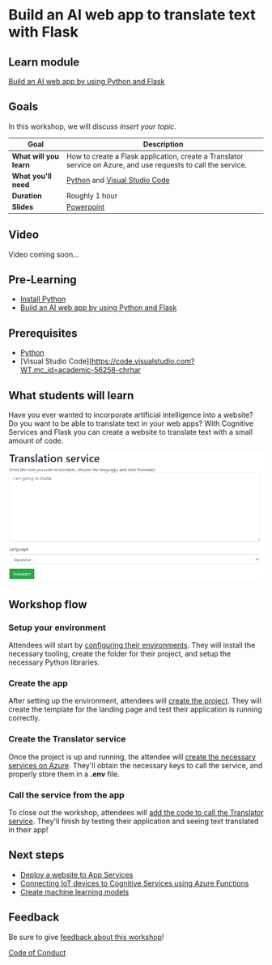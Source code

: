 # Build an AI web app to translate text with Flask

## Learn module

[Build an AI web app by using Python and Flask](https://docs.microsoft.com/learn/modules/python-flask-build-ai-web-app/?WT.mc_id=academic-56258-chrhar)

## Goals

In this workshop, we will discuss *insert your topic*.

| **Goal**                                          | Description                                                                                                    |
| ------------------------------------------------- | -------------------------------------------------------------------------------------------------------------- |
| **What will you learn**                           | How to create a Flask application, create a Translator service on Azure, and use requests to call the service. |
| **What you'll need**                              | [Python](https://docs.microsoft.com/learn/modules/python-install-vscode/?WT.mc_id=academic-56258-chrhar) and [Visual Studio Code](https://code.visualstudio.com?WT.mc_id=academic-56258-chrhar)                                          |
| **Duration**                                      | Roughly 1 hour |
| **Slides**                                        | [Powerpoint](slides.pptx)                                                                                      |

## Video

Video coming soon...

## Pre-Learning

- [Install Python](https://docs.microsoft.com/learn/modules/python-install-vscode/?WT.mc_id=academic-56258-chrhar)
- [Build an AI web app by using Python and Flask](https://docs.microsoft.com/learn/modules/python-flask-build-ai-web-app/?WT.mc_id=academic-56258-chrhar)

## Prerequisites

- [Python](https://docs.microsoft.com/learn/modules/python-install-vscode/?WT.mc_id=academic-56258-chrhar)
- [Visual Studio Code](https://code.visualstudio.com?WT.mc_id=academic-56258-chrhar

## What students will learn

Have you ever wanted to incorporate artificial intelligence into a website? Do you want to be able to translate text in your web apps? With Cognitive Services and Flask you can create a website to translate text with a small amount of code.

![Screenshot of final project](images/project.png)

## Workshop flow

### Setup your environment

Attendees will start by [configuring their environments](https://docs.microsoft.com/learn/modules/python-flask-build-ai-web-app/1-exercise-set-up-environment?WT.mc_id=academic-56258-chrhar). They will install the necessary tooling, create the folder for their project, and setup the necessary Python libraries.

### Create the app

After setting up the environment, attendees will [create the project](https://docs.microsoft.com/learn/modules/python-flask-build-ai-web-app/3-exercise-create-app?WT.mc_id=academic-56258-chrhar). They will create the template for the landing page and test their application is running correctly.

### Create the Translator service

Once the project is up and running, the attendee will [create the necessary services on Azure](https://docs.microsoft.com/learn/modules/python-flask-build-ai-web-app/5-exercise-create-translator-service?WT.mc_id=academic-56258-chrhar). They'll obtain the necessary keys to call the service, and properly store them in a **.env** file.

### Call the service from the app

To close out the workshop, attendees will [add the code to call the Translator service](https://docs.microsoft.com/learn/modules/python-flask-build-ai-web-app/6-exercise-call-translator?WT.mc_id=academic-56258-chrhar). They'll finish by testing their application and seeing text translated in their app!

## Next steps

- [Deploy a website to App Services](https://docs.microsoft.com/azure/developer/python/tutorial-deploy-app-service-on-linux-01?WT.mc_id=academic-56258-chrhar)
- [Connecting IoT devices to Cognitive Services using Azure Functions](https://docs.microsoft.com/learn/modules/connecting-iot-devices-cognitive-services-azure-functions/?WT.mc_id=academic-56258-chrhar)
- [Create machine learning models](https://docs.microsoft.com/learn/paths/create-machine-learn-models/?WT.mc_id=academic-56258-chrhar)

## Feedback

Be sure to give [feedback about this workshop](https://forms.office.com/r/MdhJWMZthR)!

[Code of Conduct](CODE_OF_CONDUCT.md)
